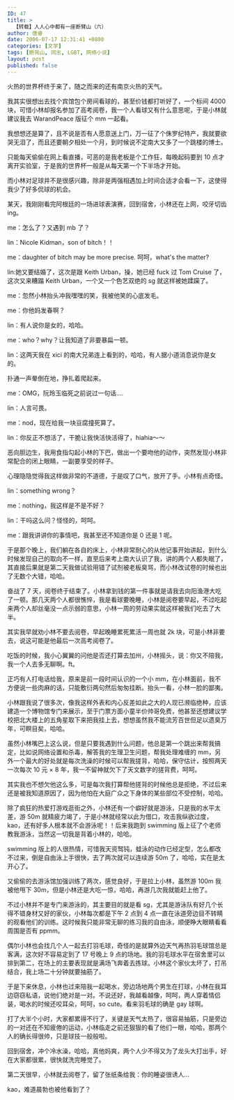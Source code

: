 ```yaml
---
ID: 47
title: >
  【转载】人人心中都有一座断臂山（六）
author: 唐睿
date: 2006-07-17 12:31:41 +0800
categories: [文学]
tags: [断背山, 同志, LGBT, 网络小说]
layout: post
published: false
---
```


火热的世界杯终于来了，随之而来的还有南京火热的天气。

我其实很想出去找个宾馆包个房间看球的，甚至价钱都打听好了，一个标间 4000 块，可惜小林却报名参加了高考阅卷，我一个人看球又有什么意思呢，于是小林就建议我去 WarandPeace 版征个 mm 一起看。

我想想还是算了，且不说是否有人愿意送上门，万一征了个侏罗纪特产，我就要欲哭无泪了，而且还要朝夕相处一个月，到时候说不定南大又多了一个跳楼的博士。

只能每天偷偷在网上看直播，可恶的是我老板是个工作狂，每晚起码要到 10 点才离开实验室，于是我的世界杯一般是从每天第一个下半场才开始。

而小林对足球并不是很感兴趣，除非是两强相遇加上时间合适才会看一下，这使得我少了好多侃球的机会。

某天，我刚刚看完阿根廷的一场进球表演赛，回到宿舍，小林还在上网，咬牙切齿 ing。

me：怎么了？又遇到 mb 了？

lin：Nicole Kidman，son of bitch！！

me：daughter of bitch may be more precise. 呵呵，what's the matter?

lin:她又要结婚了，这次是跟 Keith Urban，操，她已经 fuck 过 Tom Cruise 了，这次又来糟蹋 Keith Urban，一个又一个色艺双绝的 sg 就这样被她蹂躏了。

me：忽然小林抬头冲我嘿嘿的笑，我被他笑的心底发毛。

me：你他妈发春啊？

lin：有人说你是女的，哈哈。

me：who？why？让我知道了非要暴扁一顿。

lin：这两天我在 xici 的南大兄弟连上看到的，哈哈，有人据小道消息说你是女的。

扑通一声晕倒在地，挣扎着爬起来。

me：OMG，阮玲玉临死之前说过一句话….

lin：人言可畏。

me：nod，现在给我一块豆腐撞死算了。

lin：你反正不想活了，干脆让我快活快活得了，hiahia～～

恶向胆边生，我用食指勾起小林的下巴，做出一个要吻他的动作，突然发现小林非常配合的闭上眼睛，一副要享受的样子。

心理隐隐觉得我这样做非常的不道德，于是叹了口气，放开了手。小林有点奇怪。

lin：something wrong？

me：nothing，我这样是不是不好？

lin：干吗这么问？怪怪的，呵呵。

me：跟我讲讲你的事情吧，我甚至还不知道你是 0 还是 1 呢。

于是那个晚上，我们躺在各自的床上，小林非常耐心的从他记事开始讲起，到什么时候发现自己的取向不一样，直至后来考上南大认识了我，讲的两个人都失眠了，其直接后果就是第二天我做试验用错了试剂被老板臭骂，而小林改试卷的时候也出了无数个大错，哈哈。

奋战了 7 天，阅卷终于结束了。小林拿到钱的第一件事就是请我去向阳渔港大吃了一顿。那几天两个人都很憔悴，我是看球要晚睡，小林是阅卷要早起，不过吃起来两个人却丝毫没一点示弱的意思，小林一周的劳动果实就这样被我们吃去了大半。

其实我早就劝小林不要去阅卷，早起晚睡累死累活一周也就 2k 块，可是小林非要去，说这可能是他最后一次高考阅卷了。

吃饭的时候，我小心翼翼的问他是否还打算去加州，小林摇头，说：你又不陪我，我一个人去多无聊啊。ft。

正巧有人打电话给我，原来是前一段时间认识的一个小 mm，在小林面前，我不方便说一些肉麻的话，只能敷衍两句然后匆匆挂断。抬头一看，小林一脸的鄙夷。

小林跟我说了很多次，像我这样外表和内心反差如此之大的人现已濒临绝种，应该建造一个博物馆专门来展示，至于门票方面小童半价帅哥免费，他甚至还想建议学校把北大楼上的五角星取下来把我挂上去，想想虽然我不能流芳百世但足以遗臭万年，可瞑目矣，哈哈。

虽然小林嘴巴上这么说，但是只要我遇到什么问题，他总是第一个跳出来帮我搞定，比如说网络设置和杀毒，解答我的生理卫生问题，帮我处理难缠的 mm，另外一个最大的好处就是每次洗澡的时候可以帮我搓背，哈哈，保守估计，按照两天一次每次 10 元 × 8 年，我一不留神就欠下了天文数字的搓背费，呵呵。

其实我也不想欠他这么多，可是每次我打算帮他搓背的时候他总是拒绝，不过后来还是被我知道原因了，因为他怕在大庭广众之下身体的某些部位不受控制，哈哈。

除了疯狂的热爱打游戏逛街之外，小林还有一个癖好就是游泳，只是我的水平太差，游 50m 就精疲力竭了，于是小林就经常以此为借口，攻击我纵欲过度，kao，还有好多人根本就不会游泳呢！！后来我跑到 swimming 版上征了个老师教我游泳，当然这一切我是背着小林的，哈哈。

swimming 版上的人很热情，可惜我天资驽钝，蛙泳的动作已经定型，怎么都改不过来，倒是自由泳上手很快，去了两次就可以连续游 50m 了，哈哈，实在是太开心了。

又偷偷的去游泳馆加强训练了两次，感觉良好，于是拉上小林，虽然游 100m 我被他甩下 30m，但是小林还是大吃一惊，哈哈，再游几次我就能赶上他了。

不过小林并不是专门来游泳的，其主要目的就是看 sg，尤其是游泳队有好几个长得不错身材又好的家伙，小林每次都是下午 2 点到 4 点一直在泳道旁边目不转睛的观看他们的训练。这时候我只能非常无聊的练习我的自由泳，顺便睁大眼睛看看周围是否有 ppmm。

偶尔小林也会找几个人一起去打羽毛球，奇怪的是就算外边天气再热羽毛球馆总是客满，这次好不容易定到了 17 号晚上 9 点的场地。我的羽毛球水平在宿舍里可以排到第二，在场上的主要表现就是满场飞奔着去拣球。小林这个家伙太坏了，打吊结合，我上场二十分钟就要抽筋了。

于是下来休息，小林也过来陪我一起喝水，旁边场地两个男生在打球，小林在我耳边窃窃私语，说他们绝对是一对。不说还好，我越看越像，呵呵，两人穿着情侣装，喝水的时候还咬耳朵，呵呵，so cute。看来羽毛球的确是 gay 球啊。

打了大半个小时，大家都累得不行了，关键是天气太热了，很容易抽筋，只是旁边的一对还在不知疲倦的运动，小林临走之前还狠狠的看了他们一眼，哈哈，那两个人的确长得很帅，只是球技一般般啦。

回到宿舍，冲个冷水澡，哈哈，真他妈爽，两个人少不得又为了龙头大打出手，好在大家都很累，很快就洗完睡觉了。

第二天很早，小林就去阅卷了，留了张纸条给我：你的睡姿很诱人…

kao，难道晨勃也被他看到了？
